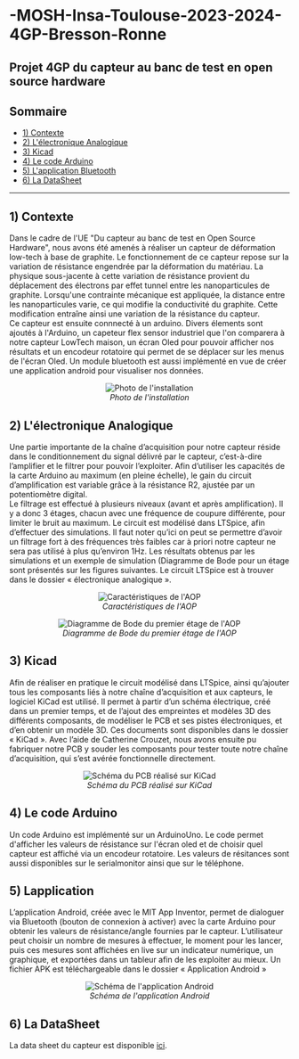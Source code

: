 # -MOSH-Insa-Toulouse-2023-2024-4GP-Bresson-Ronne

Projet 4GP du capteur au banc de test en open source hardware
---
## Sommaire
  - [1) Contexte](#1-contexte)
  - [2) L'électronique Analogique](#2-L'électroniqueAnalogique)
  - [3) Kicad](#3-kicad)
  - [4) Le code Arduino](#4-lecodeArduino)
  - [5) L'application Bluetooth ](#5-l'appli)
  - [6) La DataSheet ](#6-data)
---


## 1) Contexte
Dans le cadre de l'UE "Du capteur au banc de test en Open Source Hardware", nous avons été amenés à réaliser un capteur de déformation low-tech à base de graphite. Le fonctionnement de ce capteur repose sur la variation de résistance engendrée par la déformation du matériau. La physique sous-jacente à cette variation de résistance provient du déplacement des électrons par effet tunnel entre les nanoparticules de graphite. Lorsqu'une contrainte mécanique est appliquée, la distance entre les nanoparticules varie, ce qui modifie la conductivité du graphite. Cette modification entraîne ainsi une variation de la résistance du capteur.<br>
Ce capteur est ensuite connnecté à un arduino. Divers élements sont ajoutés à l'Arduino, un capeteur flex sensor industriel que l'on comparera à notre capteur LowTech maison, un écran Oled pour pouvoir afficher nos résultats et un encodeur rotatoire qui permet de se déplacer sur les menus de l'écran Oled. Un module bluetooth est aussi implémenté en vue de créer une application android pour visualiser nos données. 

<p align="center">
  <img src="https://github.com/MOSH-Insa-Toulouse/2023-2024-4GP-Bresson-Ronne/blob/main/Photos%20et%20images/Capture.jpg" alt="Photo de l'installation">
  <br>
  <i>Photo de l'installation</i>
</p>


## 2) L'électronique Analogique
Une partie importante de la chaîne d’acquisition pour notre capteur réside dans le
conditionnement du signal délivré par le capteur, c’est-à-dire l’amplifier et le filtrer
pour pouvoir l’exploiter. Afin d’utiliser les capacités de la carte Arduino au maximum
(en pleine échelle), le gain du circuit d’amplification est variable grâce à la résistance
R2, ajustée par un potentiomètre digital.<br>
Le filtrage est effectué à plusieurs niveaux (avant et après amplification). Il y a donc 3
étages, chacun avec une fréquence de coupure différente, pour limiter le bruit au
maximum. Le circuit est modélisé dans LTSpice, afin d’effectuer des simulations. Il
faut noter qu’ici on peut se permettre d’avoir un filtrage fort à des fréquences très
faibles car à priori notre capteur ne sera pas utilisé à plus qu’environ 1Hz. Les
résultats obtenus par les simulations et un exemple de simulation (Diagramme de
Bode pour un étage sont présentés sur les figures suivantes. Le circuit LTSpice est à
trouver dans le dossier « électronique analogique ».

<p align="center">
  <img src="https://github.com/MOSH-Insa-Toulouse/2023-2024-4GP-Bresson-Ronne/blob/main/Photos%20et%20images/BodeAOP.png" alt="Caractéristiques de l'AOP">
  <br>
  <i>Caractéristiques de l'AOP</i>
</p>

<p align="center">
  <img src="https://github.com/MOSH-Insa-Toulouse/2023-2024-4GP-Bresson-Ronne/blob/main/Photos%20et%20images/BodeAOPSch%C3%A9ma.png" alt="Diagramme de Bode du premier étage de l'AOP">
  <br>
  <i>Diagramme de Bode du premier étage de l'AOP</i>
</p>

## 3) Kicad
Afin de réaliser en pratique le circuit modélisé dans LTSpice, ainsi qu’ajouter tous les
composants liés à notre chaîne d’acquisition et aux capteurs, le logiciel KiCad est
utilisé. Il permet à partir d’un schéma électrique, créé dans un premier temps, et de
l’ajout des empreintes et modèles 3D des différents composants, de modéliser le
PCB et ses pistes électroniques, et d’en obtenir un modèle 3D. Ces documents sont
disponibles dans le dossier « KiCad ». Avec l’aide de Catherine Crouzet, nous avons
ensuite pu fabriquer notre PCB y souder les composants pour tester toute notre
chaîne d’acquisition, qui s’est avérée fonctionnelle directement.

<p align="center">
  <img src="https://github.com/MOSH-Insa-Toulouse/2023-2024-4GP-Bresson-Ronne/blob/main/Photos%20et%20images/Sch%C3%A9maKiCad.png" alt="Schéma du PCB réalisé sur KiCad">
  <br>
  <i>Schéma du PCB réalisé sur KiCad</i>
</p>


## 4) Le code Arduino

Un code Arduino est implémenté sur un ArduinoUno. Le code permet d'afficher les valeurs de résistance sur l'écran oled et de choisir quel capteur est affiché via un encodeur rotatoire. Les valeurs de résitances sont aussi disponibles sur le serialmonitor ainsi que sur le téléphone. 

## 5) Lapplication 
L’application Android, créée avec le MIT App Inventor, permet de dialoguer via Bluetooth
(bouton de connexion à activer) avec la carte Arduino pour obtenir les valeurs de
résistance/angle fournies par le capteur. L’utilisateur peut choisir un nombre de mesures à
effectuer, le moment pour les lancer, puis ces mesures sont affichées en live sur un
indicateur numérique, un graphique, et exportées dans un tableur afin de les exploiter au
mieux. Un fichier APK est téléchargeable dans le dossier « Application Android »


<p align="center">
  <img src="https://github.com/MOSH-Insa-Toulouse/2023-2024-4GP-Bresson-Ronne/blob/main/Photos%20et%20images/CodeAppli.png" alt="Schéma de l'application Android">
  <br>
  <i>Schéma de l'application Android</i>
</p>

## 6) La DataSheet 
La data sheet du capteur est disponible  [ici](https://github.com/MOSH-Insa-Toulouse/2023-2024-4GP-Bresson-Ronne/blob/main/DataSheet/datasheetCapteurBressonRonne.pdf).
